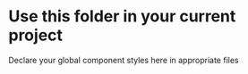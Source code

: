 # Use this folder in your current project

Declare your global component styles here in appropriate files
